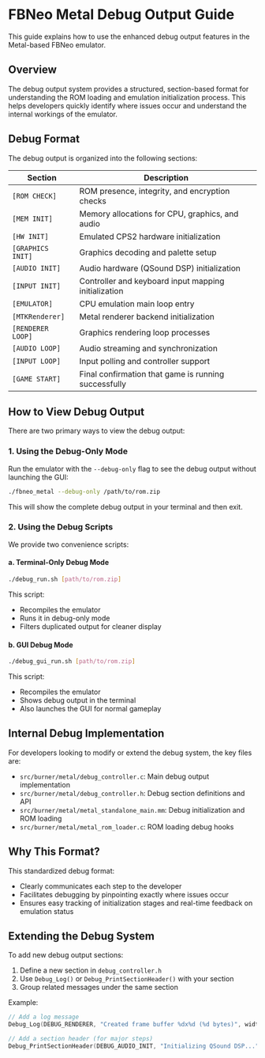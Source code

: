 # FBNeo Metal Debug Output Guide

This guide explains how to use the enhanced debug output features in the Metal-based FBNeo emulator.

## Overview

The debug output system provides a structured, section-based format for understanding the ROM loading and emulation initialization process. This helps developers quickly identify where issues occur and understand the internal workings of the emulator.

## Debug Format

The debug output is organized into the following sections:

| Section | Description |
|---------|-------------|
| `[ROM CHECK]` | ROM presence, integrity, and encryption checks |
| `[MEM INIT]` | Memory allocations for CPU, graphics, and audio |
| `[HW INIT]` | Emulated CPS2 hardware initialization |
| `[GRAPHICS INIT]` | Graphics decoding and palette setup |
| `[AUDIO INIT]` | Audio hardware (QSound DSP) initialization |
| `[INPUT INIT]` | Controller and keyboard input mapping initialization |
| `[EMULATOR]` | CPU emulation main loop entry |
| `[MTKRenderer]` | Metal renderer backend initialization |
| `[RENDERER LOOP]` | Graphics rendering loop processes |
| `[AUDIO LOOP]` | Audio streaming and synchronization |
| `[INPUT LOOP]` | Input polling and controller support |
| `[GAME START]` | Final confirmation that game is running successfully |

## How to View Debug Output

There are two primary ways to view the debug output:

### 1. Using the Debug-Only Mode

Run the emulator with the `--debug-only` flag to see the debug output without launching the GUI:

```sh
./fbneo_metal --debug-only /path/to/rom.zip
```

This will show the complete debug output in your terminal and then exit.

### 2. Using the Debug Scripts

We provide two convenience scripts:

#### a. Terminal-Only Debug Mode

```sh
./debug_run.sh [path/to/rom.zip]
```

This script:
- Recompiles the emulator
- Runs it in debug-only mode
- Filters duplicated output for cleaner display

#### b. GUI Debug Mode

```sh
./debug_gui_run.sh [path/to/rom.zip]
```

This script:
- Recompiles the emulator
- Shows debug output in the terminal
- Also launches the GUI for normal gameplay

## Internal Debug Implementation

For developers looking to modify or extend the debug system, the key files are:

- `src/burner/metal/debug_controller.c`: Main debug output implementation
- `src/burner/metal/debug_controller.h`: Debug section definitions and API
- `src/burner/metal/metal_standalone_main.mm`: Debug initialization and ROM loading
- `src/burner/metal/metal_rom_loader.c`: ROM loading debug hooks

## Why This Format?

This standardized debug format:
- Clearly communicates each step to the developer
- Facilitates debugging by pinpointing exactly where issues occur
- Ensures easy tracking of initialization stages and real-time feedback on emulation status

## Extending the Debug System

To add new debug output sections:

1. Define a new section in `debug_controller.h`
2. Use `Debug_Log()` or `Debug_PrintSectionHeader()` with your section
3. Group related messages under the same section

Example:

```c
// Add a log message
Debug_Log(DEBUG_RENDERER, "Created frame buffer %dx%d (%d bytes)", width, height, size);

// Add a section header (for major steps)
Debug_PrintSectionHeader(DEBUG_AUDIO_INIT, "Initializing QSound DSP...");
``` 